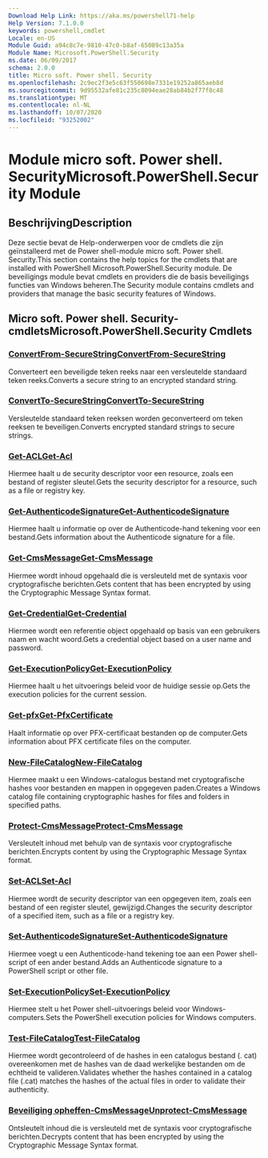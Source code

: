```yaml
---
Download Help Link: https://aka.ms/powershell71-help
Help Version: 7.1.0.0
keywords: powershell,cmdlet
Locale: en-US
Module Guid: a94c8c7e-9810-47c0-b8af-65089c13a35a
Module Name: Microsoft.PowerShell.Security
ms.date: 06/09/2017
schema: 2.0.0
title: Micro soft. Power shell. Security
ms.openlocfilehash: 2c9ec2f3e5c63f550698e7331e19252a865aeb8d
ms.sourcegitcommit: 9d95532afe81c235c8094eae28ab84b2f77f8c48
ms.translationtype: MT
ms.contentlocale: nl-NL
ms.lasthandoff: 10/07/2020
ms.locfileid: "93252002"
---
```

# <span data-ttu-id="b714b-103">Module micro soft. Power shell. Security</span><span class="sxs-lookup"><span data-stu-id="b714b-103">Microsoft.PowerShell.Security Module</span></span>

## <span data-ttu-id="b714b-104">Beschrijving</span><span class="sxs-lookup"><span data-stu-id="b714b-104">Description</span></span>

<span data-ttu-id="b714b-105">Deze sectie bevat de Help-onderwerpen voor de cmdlets die zijn geïnstalleerd met de Power shell-module micro soft. Power shell. Security.</span><span class="sxs-lookup"><span data-stu-id="b714b-105">This section contains the help topics for the cmdlets that are installed with PowerShell Microsoft.PowerShell.Security module.</span></span> <span data-ttu-id="b714b-106">De beveiligings module bevat cmdlets en providers die de basis beveiligings functies van Windows beheren.</span><span class="sxs-lookup"><span data-stu-id="b714b-106">The Security module contains cmdlets and providers that manage the basic security features of Windows.</span></span>

## <span data-ttu-id="b714b-107">Micro soft. Power shell. Security-cmdlets</span><span class="sxs-lookup"><span data-stu-id="b714b-107">Microsoft.PowerShell.Security Cmdlets</span></span>

### [<span data-ttu-id="b714b-108">ConvertFrom-SecureString</span><span class="sxs-lookup"><span data-stu-id="b714b-108">ConvertFrom-SecureString</span></span>](ConvertFrom-SecureString.md)
<span data-ttu-id="b714b-109">Converteert een beveiligde teken reeks naar een versleutelde standaard teken reeks.</span><span class="sxs-lookup"><span data-stu-id="b714b-109">Converts a secure string to an encrypted standard string.</span></span>

### [<span data-ttu-id="b714b-110">ConvertTo-SecureString</span><span class="sxs-lookup"><span data-stu-id="b714b-110">ConvertTo-SecureString</span></span>](ConvertTo-SecureString.md)
<span data-ttu-id="b714b-111">Versleutelde standaard teken reeksen worden geconverteerd om teken reeksen te beveiligen.</span><span class="sxs-lookup"><span data-stu-id="b714b-111">Converts encrypted standard strings to secure strings.</span></span>

### [<span data-ttu-id="b714b-112">Get-ACL</span><span class="sxs-lookup"><span data-stu-id="b714b-112">Get-Acl</span></span>](Get-Acl.md)
<span data-ttu-id="b714b-113">Hiermee haalt u de security descriptor voor een resource, zoals een bestand of register sleutel.</span><span class="sxs-lookup"><span data-stu-id="b714b-113">Gets the security descriptor for a resource, such as a file or registry key.</span></span>

### [<span data-ttu-id="b714b-114">Get-AuthenticodeSignature</span><span class="sxs-lookup"><span data-stu-id="b714b-114">Get-AuthenticodeSignature</span></span>](Get-AuthenticodeSignature.md)
<span data-ttu-id="b714b-115">Hiermee haalt u informatie op over de Authenticode-hand tekening voor een bestand.</span><span class="sxs-lookup"><span data-stu-id="b714b-115">Gets information about the Authenticode signature for a file.</span></span>

### [<span data-ttu-id="b714b-116">Get-CmsMessage</span><span class="sxs-lookup"><span data-stu-id="b714b-116">Get-CmsMessage</span></span>](Get-CmsMessage.md)
<span data-ttu-id="b714b-117">Hiermee wordt inhoud opgehaald die is versleuteld met de syntaxis voor cryptografische berichten.</span><span class="sxs-lookup"><span data-stu-id="b714b-117">Gets content that has been encrypted by using the Cryptographic Message Syntax format.</span></span>

### [<span data-ttu-id="b714b-118">Get-Credential</span><span class="sxs-lookup"><span data-stu-id="b714b-118">Get-Credential</span></span>](Get-Credential.md)
<span data-ttu-id="b714b-119">Hiermee wordt een referentie object opgehaald op basis van een gebruikers naam en wacht woord.</span><span class="sxs-lookup"><span data-stu-id="b714b-119">Gets a credential object based on a user name and password.</span></span>

### [<span data-ttu-id="b714b-120">Get-ExecutionPolicy</span><span class="sxs-lookup"><span data-stu-id="b714b-120">Get-ExecutionPolicy</span></span>](Get-ExecutionPolicy.md)
<span data-ttu-id="b714b-121">Hiermee haalt u het uitvoerings beleid voor de huidige sessie op.</span><span class="sxs-lookup"><span data-stu-id="b714b-121">Gets the execution policies for the current session.</span></span>

### [<span data-ttu-id="b714b-122">Get-pfx</span><span class="sxs-lookup"><span data-stu-id="b714b-122">Get-PfxCertificate</span></span>](Get-PfxCertificate.md)
<span data-ttu-id="b714b-123">Haalt informatie op over PFX-certificaat bestanden op de computer.</span><span class="sxs-lookup"><span data-stu-id="b714b-123">Gets information about PFX certificate files on the computer.</span></span>

### [<span data-ttu-id="b714b-124">New-FileCatalog</span><span class="sxs-lookup"><span data-stu-id="b714b-124">New-FileCatalog</span></span>](New-FileCatalog.md)
<span data-ttu-id="b714b-125">Hiermee maakt u een Windows-catalogus bestand met cryptografische hashes voor bestanden en mappen in opgegeven paden.</span><span class="sxs-lookup"><span data-stu-id="b714b-125">Creates a Windows catalog file containing cryptographic hashes for files and folders in specified paths.</span></span>

### [<span data-ttu-id="b714b-126">Protect-CmsMessage</span><span class="sxs-lookup"><span data-stu-id="b714b-126">Protect-CmsMessage</span></span>](Protect-CmsMessage.md)
<span data-ttu-id="b714b-127">Versleutelt inhoud met behulp van de syntaxis voor cryptografische berichten.</span><span class="sxs-lookup"><span data-stu-id="b714b-127">Encrypts content by using the Cryptographic Message Syntax format.</span></span>

### [<span data-ttu-id="b714b-128">Set-ACL</span><span class="sxs-lookup"><span data-stu-id="b714b-128">Set-Acl</span></span>](Set-Acl.md)
<span data-ttu-id="b714b-129">Hiermee wordt de security descriptor van een opgegeven item, zoals een bestand of een register sleutel, gewijzigd.</span><span class="sxs-lookup"><span data-stu-id="b714b-129">Changes the security descriptor of a specified item, such as a file or a registry key.</span></span>

### [<span data-ttu-id="b714b-130">Set-AuthenticodeSignature</span><span class="sxs-lookup"><span data-stu-id="b714b-130">Set-AuthenticodeSignature</span></span>](Set-AuthenticodeSignature.md)
<span data-ttu-id="b714b-131">Hiermee voegt u een Authenticode-hand tekening toe aan een Power shell-script of een ander bestand.</span><span class="sxs-lookup"><span data-stu-id="b714b-131">Adds an Authenticode signature to a PowerShell script or other file.</span></span>

### [<span data-ttu-id="b714b-132">Set-ExecutionPolicy</span><span class="sxs-lookup"><span data-stu-id="b714b-132">Set-ExecutionPolicy</span></span>](Set-ExecutionPolicy.md)
<span data-ttu-id="b714b-133">Hiermee stelt u het Power shell-uitvoerings beleid voor Windows-computers.</span><span class="sxs-lookup"><span data-stu-id="b714b-133">Sets the PowerShell execution policies for Windows computers.</span></span>

### [<span data-ttu-id="b714b-134">Test-FileCatalog</span><span class="sxs-lookup"><span data-stu-id="b714b-134">Test-FileCatalog</span></span>](Test-FileCatalog.md)
<span data-ttu-id="b714b-135">Hiermee wordt gecontroleerd of de hashes in een catalogus bestand (. cat) overeenkomen met de hashes van de daad werkelijke bestanden om de echtheid te valideren.</span><span class="sxs-lookup"><span data-stu-id="b714b-135">Validates whether the hashes contained in a catalog file (.cat) matches the hashes of the actual files in order to validate their authenticity.</span></span>

### [<span data-ttu-id="b714b-136">Beveiliging opheffen-CmsMessage</span><span class="sxs-lookup"><span data-stu-id="b714b-136">Unprotect-CmsMessage</span></span>](Unprotect-CmsMessage.md)
<span data-ttu-id="b714b-137">Ontsleutelt inhoud die is versleuteld met de syntaxis voor cryptografische berichten.</span><span class="sxs-lookup"><span data-stu-id="b714b-137">Decrypts content that has been encrypted by using the Cryptographic Message Syntax format.</span></span>

